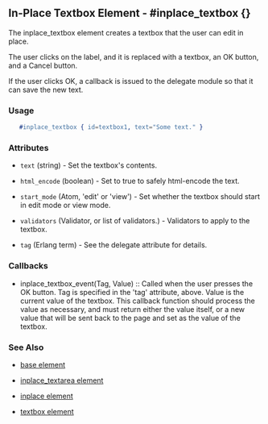 
## In-Place Textbox Element - #inplace_textbox {}

  The inplace_textbox element creates a textbox that the user can
  edit in place.

  The user clicks on the label, and it is replaced with a textbox, an OK button, and a
  Cancel button. 

  If the user clicks OK, a callback is issued to the delegate module
  so that it can save the new text.

### Usage

```erlang
   #inplace_textbox { id=textbox1, text="Some text." }

```

### Attributes

   * `text` (string) - Set the textbox's contents.

   * `html_encode` (boolean) - Set to true to safely html-encode the text.

   * `start_mode` (Atom, 'edit' or 'view') - Set whether the textbox should
      start in edit mode or view mode.

   * `validators` (Validator, or list of validators.) - Validators to apply
      to the textbox.

   * `tag` (Erlang term) - See the delegate attribute for details.

### Callbacks

 *  inplace_textbox_event(Tag, Value) :: Called when the user presses the OK
      button. Tag is specified in the 'tag' attribute, above.  Value is the
      current value of the textbox. This callback function should process the
      value as necessary, and must return either the value itself, or a new value
      that will be sent back to the page and set as the value of the textbox.

### See Also

 *  [base element](./element_base.md)

 *  [inplace_textarea element](./inplace_textarea.md)

 *  [inplace element](./inplace.md)

 *  [textbox element](./textbox.md)

 

